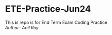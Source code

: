 # ETE-Practice-Jun24
This is repo is for End Term Exam Coding Practice
<br>
<i>Author- Anil Roy</i>
